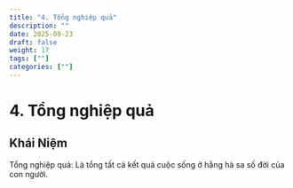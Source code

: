 ```yaml
---
title: "4. Tổng nghiệp quả"
description: ""
date: 2025-09-23
draft: false
weight: 17
tags: [""]
categories: [""]
---
```


# 4. Tổng nghiệp quả

<!-- **Mã khái niệm:** NT0502  
**Nhóm:** V. Phương pháp -->

## Khái Niệm

Tổng nghiệp quả: Là tổng tất cả kết quả cuộc sống ở hằng hà sa số đời của con người.





